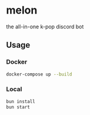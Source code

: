 # melon

the all-in-one k-pop discord bot

## Usage

### Docker

```bash
docker-compose up --build
```

### Local

```bash
bun install
bun start
```
